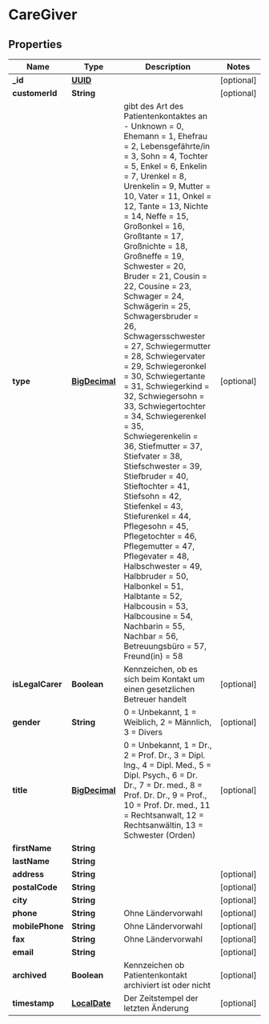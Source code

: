 # CareGiver

## Properties
Name | Type | Description | Notes
------------ | ------------- | ------------- | -------------
**_id** | [**UUID**](UUID.md) |  |  [optional]
**customerId** | **String** |  |  [optional]
**type** | [**BigDecimal**](BigDecimal.md) | gibt des Art des Patientenkontaktes an - Unknown &#x3D; 0, Ehemann &#x3D; 1, Ehefrau &#x3D; 2, Lebensgefährte/in &#x3D; 3, Sohn &#x3D; 4, Tochter &#x3D; 5, Enkel &#x3D; 6, Enkelin &#x3D; 7, Urenkel &#x3D; 8, Urenkelin &#x3D; 9, Mutter &#x3D; 10, Vater &#x3D; 11, Onkel &#x3D; 12, Tante &#x3D; 13, Nichte &#x3D; 14, Neffe &#x3D; 15, Großonkel &#x3D; 16, Großtante &#x3D; 17, Großnichte &#x3D; 18, Großneffe &#x3D; 19, Schwester &#x3D; 20, Bruder &#x3D; 21, Cousin &#x3D; 22, Cousine &#x3D; 23, Schwager &#x3D; 24, Schwägerin &#x3D; 25, Schwagersbruder &#x3D; 26, Schwagersschwester &#x3D; 27, Schwiegermutter &#x3D; 28, Schwiegervater &#x3D; 29, Schwiegeronkel &#x3D; 30, Schwiegertante &#x3D; 31, Schwiegerkind &#x3D; 32, Schwiegersohn &#x3D; 33, Schwiegertochter &#x3D; 34, Schwiegerenkel &#x3D; 35, Schwiegerenkelin &#x3D; 36, Stiefmutter &#x3D; 37, Stiefvater &#x3D; 38, Stiefschwester &#x3D; 39, Stiefbruder &#x3D; 40, Stieftochter &#x3D; 41, Stiefsohn &#x3D; 42, Stiefenkel &#x3D; 43, Stiefurenkel &#x3D; 44, Pflegesohn &#x3D; 45, Pflegetochter &#x3D; 46, Pflegemutter &#x3D; 47, Pflegevater &#x3D; 48, Halbschwester &#x3D; 49, Halbbruder &#x3D; 50, Halbonkel &#x3D; 51, Halbtante &#x3D; 52, Halbcousin &#x3D; 53, Halbcousine &#x3D; 54, Nachbarin &#x3D; 55, Nachbar &#x3D; 56, Betreuungsbüro &#x3D; 57, Freund(in) &#x3D; 58 |  [optional]
**isLegalCarer** | **Boolean** | Kennzeichen, ob es sich beim Kontakt um einen gesetzlichen Betreuer handelt |  [optional]
**gender** | **String** | 0 &#x3D; Unbekannt, 1 &#x3D; Weiblich, 2 &#x3D; Männlich, 3 &#x3D; Divers |  [optional]
**title** | [**BigDecimal**](BigDecimal.md) | 0 &#x3D; Unbekannt, 1 &#x3D; Dr., 2 &#x3D; Prof. Dr., 3 &#x3D; Dipl. Ing., 4 &#x3D; Dipl. Med., 5 &#x3D; Dipl. Psych., 6 &#x3D; Dr. Dr., 7 &#x3D; Dr. med., 8 &#x3D; Prof. Dr. Dr., 9 &#x3D; Prof., 10 &#x3D; Prof. Dr. med., 11 &#x3D; Rechtsanwalt, 12 &#x3D; Rechtsanwältin, 13 &#x3D; Schwester (Orden) |  [optional]
**firstName** | **String** |  | 
**lastName** | **String** |  | 
**address** | **String** |  |  [optional]
**postalCode** | **String** |  |  [optional]
**city** | **String** |  |  [optional]
**phone** | **String** | Ohne Ländervorwahl |  [optional]
**mobilePhone** | **String** | Ohne Ländervorwahl |  [optional]
**fax** | **String** | Ohne Ländervorwahl |  [optional]
**email** | **String** |  |  [optional]
**archived** | **Boolean** | Kennzeichen ob Patientenkontakt archiviert ist oder nicht |  [optional]
**timestamp** | [**LocalDate**](LocalDate.md) | Der Zeitstempel der letzten Änderung |  [optional]
